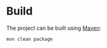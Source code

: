 # Build

The project can be built using [Maven](https://maven.apache.org/):

```shell
mvn clean package
```
